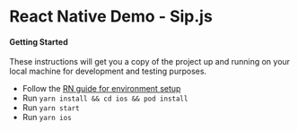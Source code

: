 # React Native Demo - Sip.js

#### Getting Started

These instructions will get you a copy of the project up and running on your local machine for development and testing purposes.

- Follow the [RN guide for environment setup](https://reactnative.dev/docs/environment-setup)
- Run `yarn install && cd ios && pod install`
- Run `yarn start`
- Run `yarn ios`